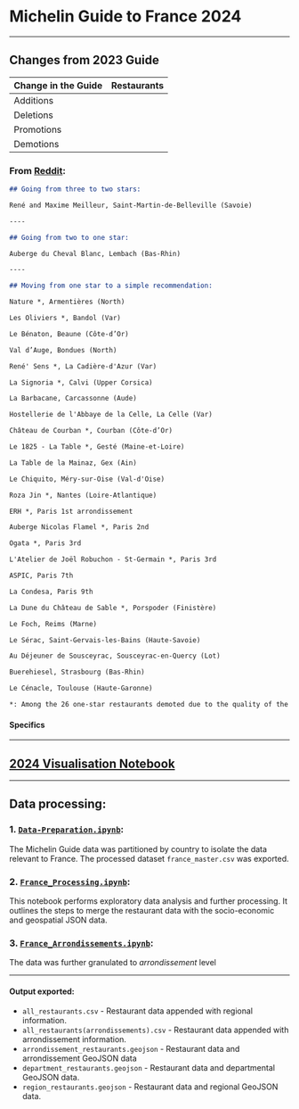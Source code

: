 # Michelin Guide to France 2024

----

## Changes from 2023 Guide

| Change in the Guide | Restaurants |
|---------------------|-------------|
| Additions           |             |
| Deletions           |             |
| Promotions          |             |
| Demotions           |             |


### From [Reddit](https://www.reddit.com/r/finedining/comments/1b7bzwu/michelin_france_2024_list_of_31_demoted_omitted/):

```markdown
## Going from three to two stars:

René and Maxime Meilleur, Saint-Martin-de-Belleville (Savoie)

----

## Going from two to one star:

Auberge du Cheval Blanc, Lembach (Bas-Rhin)

----

## Moving from one star to a simple recommendation:

Nature *, Armentières (North)

Les Oliviers *, Bandol (Var)

Le Bénaton, Beaune (Côte-d’Or)

Val d’Auge, Bondues (North)

René' Sens *, La Cadière-d'Azur (Var)

La Signoria *, Calvi (Upper Corsica)

La Barbacane, Carcassonne (Aude)

Hostellerie de l'Abbaye de la Celle, La Celle (Var)

Château de Courban *, Courban (Côte-d’Or)

Le 1825 - La Table *, Gesté (Maine-et-Loire)

La Table de la Mainaz, Gex (Ain)

Le Chiquito, Méry-sur-Oise (Val-d'Oise)

Roza Jin *, Nantes (Loire-Atlantique)

ERH *, Paris 1st arrondissement

Auberge Nicolas Flamel *, Paris 2nd

Ogata *, Paris 3rd

L'Atelier de Joël Robuchon - St-Germain *, Paris 3rd

ASPIC, Paris 7th

La Condesa, Paris 9th

La Dune du Château de Sable *, Porspoder (Finistère)

Le Foch, Reims (Marne)

Le Sérac, Saint-Gervais-les-Bains (Haute-Savoie)

Au Déjeuner de Sousceyrac, Sousceyrac-en-Quercy (Lot)

Buerehiesel, Strasbourg (Bas-Rhin)

Le Cénacle, Toulouse (Haute-Garonne)

*: Among the 26 one-star restaurants demoted due to the quality of the cuisine, 12 were also demoted due to a change or departure of chef, a sale or prolonged closure.
```

#### Specifics

---

## [2024 Visualisation Notebook](Notebooks/France/France_Visualisations.ipynb)

----

## Data processing:

### 1. [`Data-Preparation.ipynb`](Notebooks/Data-Preparation.ipynb):

The Michelin Guide data was partitioned by country to isolate the data relevant to France. The processed dataset `france_master.csv` was exported.

### 2. [`France_Processing.ipynb`](Notebooks/France/France_Processing.ipynb): 

This notebook performs exploratory data analysis and further processing. It outlines the steps to merge the restaurant data with the socio-economic and geospatial JSON data.

### 3. [`France_Arrondissements.ipynb`](Notebooks/France/France_Arrondissements.ipynb): 

The data was further granulated to *arrondissement* level

----

#### Output exported:

- `all_restaurants.csv` - Restaurant data appended with regional information.
- `all_restaurants(arrondissements).csv` - Restaurant data appended with arrondissement information.
- `arrondissement_restaurants.geojson` - Restaurant data and arrondissement GeoJSON data
- `department_restaurants.geojson` - Restaurant data and departmental GeoJSON data.
- `region_restaurants.geojson` - Restaurant data and regional GeoJSON data.

